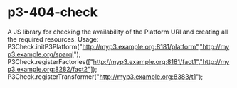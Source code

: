 # p3-404-check
A JS library for checking the availability of the Platform URI and creating all the required resources.
Usage:
P3Check.initP3Platform("http://myp3.example.org:8181/platform","http://myp3.example.org/sparql");
P3Check.registerFactories(["http://myp3.example.org:8181/fact1","http://myp3.example.org:8282/fact2"]);
P3Check.registerTransformer("http://myp3.example.org:8383/t1");
